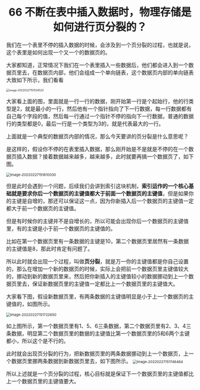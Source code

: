<h1 align="center">66 不断在表中插入数据时，物理存储是如何进行页分裂的？</h1>



我们在一个表里不停的插入数据的时候，会涉及到一个页分裂的过程，也就是说，这个表里是如何出现一个又一个的数据页的。

大家都知道，正常情况下我们在一个表里插入一些数据后，他们都会进入到一个数据页里去，在数据页内部，他们会组成一个单向链表，这个数据页内部的单向链表大致如下所示，我们看看

<img src="https://studyimages.oss-cn-beijing.aliyuncs.com/img/mysql/64-108/image-20220227151534522.png" alt="image-20220227151534522" style="zoom: 50%;" />

大家看上面的图，里面就是一行一行的数据，刚开始第一行是个起始行，他的行类型是2，就是最小的一行，然后他有一个指针指向了下一行数据，每一行数据都有自己每个字段的值，然后每一行通过一个指针不停的指向下一行数据，普通的数据行的类型都是0，最后一行是一个类型为3的，就是代表最大的一行。

上面就是一个典型的数据页内部的情况，那么今天要讲的页分裂是什么意思呢？

是这样的，假设你不停的在表里插入数据，那么刚开始是不是就是不停的在一个数据页插入数据？接着数据越来越多，越来越多，此时就要再搞一个数据页了，如下图。

<img src="https://studyimages.oss-cn-beijing.aliyuncs.com/img/mysql/64-108/image-20220227151610030.png" alt="image-20220227151610030" style="zoom:67%;" />

但是此时会遇到一个问题，后续我们会讲到索引这块机制，**索引运作的一个核心基础就是要求你后一个数据页的主键值都大于前面一个数据页的主键值**，但是如果你的主键是自增的，那还可以保证这一点，因为你新插入后一个数据页的主键值一定都大于前一个数据页的主键值。

但是有时候你的主键并不是自增长的，所以可能会出现你后一个数据页的主键值里，有的主键是小于前一个数据页的主键值的。

比如在第一个数据页里有一条数据的主键是10，第二个数据页里居然有一条数据的主键值是8，那此时肯定有问题了。

所以此时就会出现一个过程，叫做**页分裂**，就是万一你的主键值都是你自己设置的，那么在增加一个新的数据页的时候，实际上会把前一个数据页里主键值较大的，挪动到新的数据页里来，然后把你新插入的主键值较小的数据挪动到上一个数据页里去，保证新数据页里的主键值一定都比上一个数据页里的主键值大。

大家看下图，假设新数据页里，有两条数据的主键值明显是小于上一个数据页的主键值的，如图所示。

<img src="https://studyimages.oss-cn-beijing.aliyuncs.com/img/mysql/64-108/image-20220227151722650.png" alt="image-20220227151722650" style="zoom:67%;" />

如上图所示，第一个数据页里有1、5、6三条数据，第二个数据页里有2、3、4三条数据，明显第二个数据页里的数据的主键值比第一个数据页里的5和6两个主键都小，所以这个是不行的。

此时就会出现页分裂的行为，把新数据页里的两条数据挪动到上一个数据页，上一个数据页里挪两条数据到新数据页里去，如下图所示。
<img src="https://studyimages.oss-cn-beijing.aliyuncs.com/img/mysql/64-108/image-20220227151746464.png" alt="image-20220227151746464" style="zoom:67%;" />

所以上述就是一个页分裂的过程，核心目标就是保证下一个数据页里的主键值都比上一个数据页里的主键值要大。

